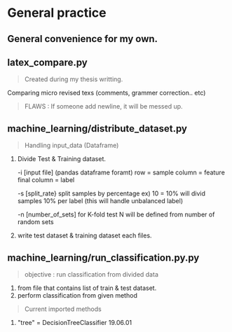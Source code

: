 General practice
================

General convenience for my own.
-------------------------------



## latex_compare.py

> Created during my thesis writting.

Comparing micro revised texs (comments, grammer correction.. etc)

>FLAWS : If someone add newline, it will be messed up.


## machine_learning/distribute_dataset.py

> Handling input_data (Dataframe)

1. Divide Test & Training dataset.

	-i [input file] (pandas dataframe foramt)
	row = sample
	column = feature
	final column = label

	-s [split_rate}
	split samples by percentage
	ex) 10 = 10% will divid samples 10% per label (this will handle unbalanced label)

	-n [number_of_sets]
	for K-fold test
	N will be defined from number of random sets

2. write test dataset & training dataset each files.


## machine_learning/run_classification.py.py 



>objective : run classification from divided data

1. from file that contains list of train & test dataset.
2. perform classification from given method

>Current imported methods
1. "tree" = DecisionTreeClassifier  19.06.01
  
 





